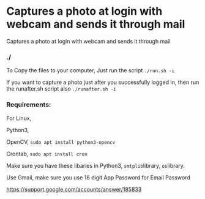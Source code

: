 # Captures a photo at login with webcam and sends it through mail

Captures a photo at login with webcam and sends it through mail

### ./
To Copy the files to your computer,
Just run the script ```./run.sh -i```

If you want to capture a photo just after you successfully logged in,
then run the runafter.sh script also ```./runafter.sh -i```

### Requirements:
For Linux,

Python3,

OpenCV, ```sudo apt install python3-opencv```

Crontab, ```sudo apt install cron```

Make sure you have these libaries in Python3,
```smtplib```library,
```os```library.

Use Gmail, make sure you use 16 digit App Password for Email Password

https://support.google.com/accounts/answer/185833

